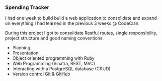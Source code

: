 ### Spending Tracker

I had one week to build build a web application to consolidate and expand on everything I had learned in the previous 3 weeks @ CodeClan.

During this project I got to consolidate Restful routes, single responsibility, project structure and good naming conventions.

* Planning
* Presentation
* Object oriented programming with Ruby
* Web Programming (Sinatra, REST, MVC)
* Interacting with a PostgreSQL database (CRUD)
* Version control Git & GitHub

